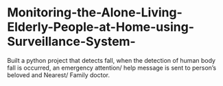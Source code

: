 # Monitoring-the-Alone-Living-Elderly-People-at-Home-using-Surveillance-System-
Built a python project that detects fall, when the detection of human body fall is occurred, an emergency attention/ help message is sent to person’s beloved and Nearest/ Family doctor.
